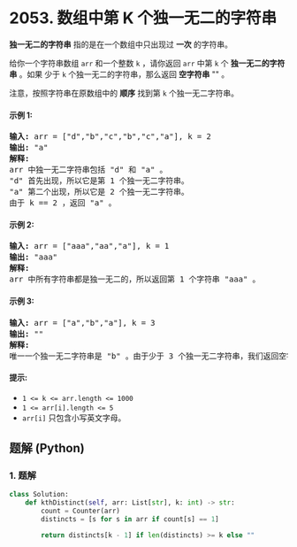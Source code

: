 # 2053. 数组中第 K 个独一无二的字符串
**独一无二的字符串** 指的是在一个数组中只出现过 **一次** 的字符串。

给你一个字符串数组 `arr` 和一个整数 `k` ，请你返回 `arr` 中第 `k` 个 **独一无二的字符串** 。如果 少于 `k` 个独一无二的字符串，那么返回 **空字符串** "" 。

注意，按照字符串在原数组中的 **顺序** 找到第 `k` 个独一无二字符串。

#### 示例 1:
<pre>
<strong>输入:</strong> arr = ["d","b","c","b","c","a"], k = 2
<strong>输出:</strong> "a"
<strong>解释:</strong>
arr 中独一无二字符串包括 "d" 和 "a" 。
"d" 首先出现，所以它是第 1 个独一无二字符串。
"a" 第二个出现，所以它是 2 个独一无二字符串。
由于 k == 2 ，返回 "a" 。
</pre>

#### 示例 2:
<pre>
<strong>输入:</strong> arr = ["aaa","aa","a"], k = 1
<strong>输出:</strong> "aaa"
<strong>解释:</strong>
arr 中所有字符串都是独一无二的，所以返回第 1 个字符串 "aaa" 。
</pre>

#### 示例 3:
<pre>
<strong>输入:</strong> arr = ["a","b","a"], k = 3
<strong>输出:</strong> ""
<strong>解释:</strong>
唯一一个独一无二字符串是 "b" 。由于少于 3 个独一无二字符串，我们返回空字符串 "" 。
</pre>

#### 提示:
* `1 <= k <= arr.length <= 1000`
* `1 <= arr[i].length <= 5`
* `arr[i]` 只包含小写英文字母。

## 题解 (Python)

### 1. 题解
```Python
class Solution:
    def kthDistinct(self, arr: List[str], k: int) -> str:
        count = Counter(arr)
        distincts = [s for s in arr if count[s] == 1]

        return distincts[k - 1] if len(distincts) >= k else ""
```
